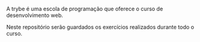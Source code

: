 A trybe é uma escola de programação que oferece o curso de desenvolvimento web.

Neste repositório serão guardados os exercícios realizados durante todo o curso.
